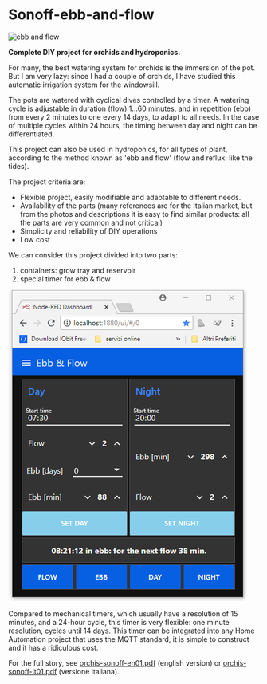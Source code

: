 # Sonoff-ebb-and-flow
![ebb and flow](/images/global.png)

**Complete DIY project for orchids and hydroponics.**

For many, the best watering system for orchids is the immersion of
the pot. But I am very lazy: since I had a couple of orchids, I have
studied this automatic irrigation system for the windowsill.

The pots are watered with cyclical dives controlled by a timer. A
watering cycle is adjustable in duration (flow) 1...60 minutes, and in
repetition (ebb) from every 2 minutes to one every 14 days, to
adapt to all needs. In the case of multiple cycles within 24 hours,
the timing between day and night can be differentiated.

This project can also be used in hydroponics, for all types of plant,
according to the method known as 'ebb and flow' (flow and reflux:
like the tides).


The project criteria are:
- Flexible project, easily modifiable and adaptable to different needs.
- Availability of the parts (many references are for the Italian market, but from the photos and descriptions it is easy to find similar products: all the parts are very common and not critical)
- Simplicity and reliability of DIY operations
- Low cost

We can consider this project divided into two parts:
1. containers: grow tray and reservoir
2. special timer for ebb & flow

![timer](/images/2018-08-21.082142.shot.png)

Compared to mechanical timers, which usually have a resolution of 15 minutes, and a 24-hour cycle, this timer is very flexible: one minute resolution, cycles until 14 days.
This timer can be integrated into any Home Automation project that uses the MQTT standard, it is simple to construct and it has a ridiculous cost.

For the full story, see [orchis-sonoff-en01.pdf](orchis-sonoff-en01.pdf) (english version) or [orchis-sonoff-it01.pdf](orchis-sonoff-it01.pdf) (versione italiana).

